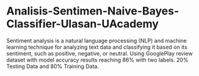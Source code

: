 # Analisis-Sentimen-Naive-Bayes-Classifier-Ulasan-UAcademy
Sentiment analysis is a natural language processing (NLP) and machine learning technique for analyzing text data and classifying it based on its sentiment, such as positive, negative, or neutral. Using GooglePlay review dataset with model accuracy results reaching 86% with two labels. 20% Testing Data and 80% Training Data.
